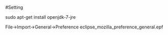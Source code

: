 #Setting

sudo apt-get install openjdk-7-jre

File->Import->General->Preference eclipse_mozilla_preference_general.epf
